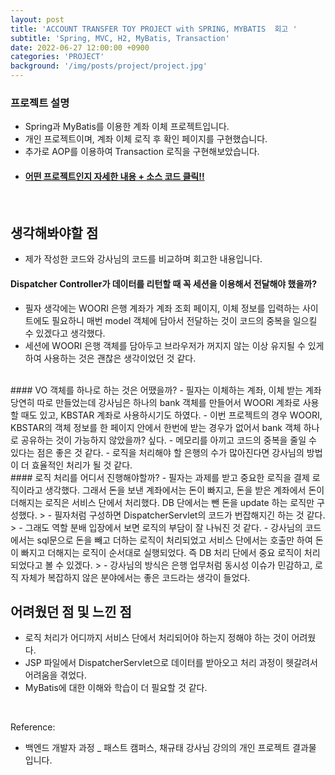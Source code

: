 ```yaml
---
layout: post
title: 'ACCOUNT TRANSFER TOY PROJECT with SPRING, MYBATIS  회고 '
subtitle: 'Spring, MVC, H2, MyBatis, Transaction'
date: 2022-06-27 12:00:00 +0900
categories: 'PROJECT'
background: '/img/posts/project/project.jpg'
---
```


### 프로젝트 설명
- Spring과 MyBatis를 이용한 계좌 이체 프로젝트입니다.
- 개인 프로젝트이며, 계좌 이체 로직 후 확인 페이지를 구현했습니다.
- 추가로  AOP를 이용하여 Transaction 로직을 구현해보았습니다.  
- #### [ 어떤 프로젝트인지 자세한 내용 + 소스 코드 클릭!! ](https://github.com/iheese/AccountTransferToyProject)

<br>

## 생각해봐야할 점
- 제가 작성한 코드와 강사님의 코드를 비교하며 회고한 내용입니다.


#### Dispatcher Controller가 데이터를 리턴할 때 꼭 세션을 이용해서 전달해야 했을까?
- 필자 생각에는  WOORI 은행 계좌가 계좌 조회 페이지, 이체 정보를 입력하는 사이트에도 필요하니 매번 model 객체에 담아서 전달하는 것이 코드의 중복을 일으킬 수 있겠다고 생각했다.
- 세션에 WOORI 은행 객체를 담아두고 브라우저가 꺼지지 않는 이상 유지될 수 있게 하여 사용하는 것은 괜찮은 생각이었던 것 같다. 

<br>
#### VO 객체를 하나로 하는 것은 어땠을까?
- 필자는 이체하는 계좌, 이체 받는 계좌 당연히 따로 만들었는데 강사님은 하나의 bank 객체를 만들어서 WOORI 계좌로 사용할 때도 있고, KBSTAR 계좌로 사용하시기도 하였다. 
- 이번 프로젝트의 경우 WOORI, KBSTAR의 객체 정보를 한 페이지 안에서 한번에 받는 경우가 없어서 bank 객체 하나로 공유하는 것이 가능하지 않았을까? 싶다. 
- 메모리를 아끼고 코드의 중복을 줄일 수 있다는 점은 좋은 것 같다.
- 로직을 처리해야 할 은행의 수가 많아진다면 강사님의 방법이 더 효율적인 처리가 될 것 같다.

<br>
#### 로직 처리를 어디서 진행해야할까?
- 필자는 과제를 받고 중요한 로직을 결제 로직이라고 생각했다. 그래서 돈을 보낸 계좌에서는 돈이 빠지고, 돈을 받은 계좌에서 돈이 더해지는 로직은 서비스 단에서 처리했다. DB 단에서는 뺀 돈을 update 하는 로직만 구성했다.
> - 필자처럼 구성하면 DispatcherServlet의 코드가 번잡해지긴 하는 것 같다.
> - 그래도 역할 분배 입장에서 보면 로직의 부담이 잘 나눠진 것 같다.
- 강사님의 코드에서는 sql문으로 돈을 빼고 더하는 로직이 처리되었고 서비스 단에서는 호출만 하여 돈이 빠지고 더해지는 로직이 순서대로 실행되었다. 즉 DB 처리 단에서 중요 로직이 처리되었다고 볼 수 있겠다.
> - 강사님의 방식은 은행 업무처럼 동시성 이슈가 민감하고, 로직 자체가 복잡하지 않은 분야에서는 좋은 코드라는 생각이 들었다.

<br>

## 어려웠던 점 및 느낀 점
- 로직 처리가 어디까지 서비스 단에서 처리되어야 하는지 정해야 하는 것이 어려웠다.
- JSP 파일에서 DispatcherServlet으로 데이터를 받아오고 처리 과정이 헷갈려서 어려움을 겪었다. 
- MyBatis에 대한 이해와 학습이 더 필요할 것 같다. 

<br>

Reference:
- 백엔드 개발자 과정 _ 패스트 캠퍼스, 채규태 강사님 강의의 개인 프로젝트 결과물 입니다.

  


